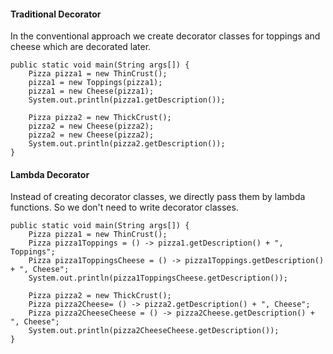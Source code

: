 #### Traditional Decorator
In the conventional approach we create decorator classes for toppings and cheese which are decorated later.

	public static void main(String args[]) {
		Pizza pizza1 = new ThinCrust();
		pizza1 = new Toppings(pizza1);
		pizza1 = new Cheese(pizza1);
		System.out.println(pizza1.getDescription());
 
		Pizza pizza2 = new ThickCrust();
		pizza2 = new Cheese(pizza2);
		pizza2 = new Cheese(pizza2);
		System.out.println(pizza2.getDescription());
	}

#### Lambda Decorator
Instead of creating decorator classes, we directly pass them by lambda functions. So we don't need to write decorator classes.

	public static void main(String args[]) {
		Pizza pizza1 = new ThinCrust();
		Pizza pizza1Toppings = () -> pizza1.getDescription() + ", Toppings";
		Pizza pizza1ToppingsCheese = () -> pizza1Toppings.getDescription() + ", Cheese";
		System.out.println(pizza1ToppingsCheese.getDescription());
 
		Pizza pizza2 = new ThickCrust();
		Pizza pizza2Cheese= () -> pizza2.getDescription() + ", Cheese";
		Pizza pizza2CheeseCheese = () -> pizza2Cheese.getDescription() + ", Cheese";
		System.out.println(pizza2CheeseCheese.getDescription());
	}
